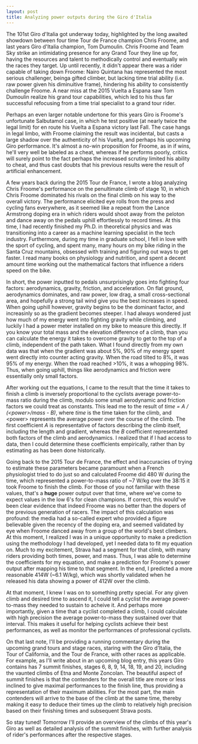 ```yaml
---
layout: post
title: Analyzing power outputs during the Giro d'Italia
---
```


The 101st Giro d'Italia got underway today, highlighted by the long awaited showdown between four time Tour de France champion Chris Froome, and last years Giro d'Italia champion, Tom Dumoulin. Chris Froome and Team Sky strike an intimidating presence for any Grand Tour they line up for, having the resources and talent to methodically control and eventually win the races they target. Up until recently, it didn't appear there was a rider capable of taking down Froome: Nairo Quintana has represented the most serious challenger, beinga gifted climber, but lacking time trial ability (i.e. raw power given his diminuitive frame), hindering his ability to consistently challenge Froome. A near miss at the 2015 Vuelta a Espana saw Tom Dumoulin realize his grand tour capabilities, which led to his thus far successful refocusing from a time trial specialist to a grand tour rider.

Perhaps an even larger notable undertone for this years Giro is Froome's unfortunate Salbutamol case, in which he test positive (at nearly twice the legal limit) for en route his Vuelta a Espana victory last Fall. The case hangs in legal limbo, with Froome claiming the result was incidental, but casts a large shadow over the authenticity of his Vuelta, and perhaps his upcoming Giro performance. It's almost a no-win proposition for Froome, as in if wins, he'll very well be labeled as a cheat, whereas if he performs poorly, critics will surely point to the fact perhaps the increased scrutiny limited his ability to cheat, and thus cast doubts that his previous results were the result of artificial enhancement.

A few years back during the 2015 Tour de France, I wrote a blog analyzing Chris Froome's performance on the penultimate climb of stage 10, in which Chris Froome dominated his rivals on the final climb on his way to the overall victory. The performance elicited eye rolls from the press and cycling fans everywhere, as it seemed like a repeat from the Lance Armstrong doping era in which riders would shoot away from the peloton and dance away on the pedals uphill effortlessly to record times. At this time, I had recently finished my Ph.D. in theoretical physics and was transitioning into a career as a machine learning specialist in the tech industry. Furthermore, during my time in graduate school, I fell in love with the sport of cycling, and spent many, many hours on my bike riding in the Santa Cruz mountains, obsessed with training and figuring out ways to get faster. I read many books on physiology and nutrition, and spent a decent amount time working out the mathematical factors that influence a riders speed on the bike. 

In short, the power inputted to pedals unsurprisingly goes into fighting four factors: aerodynamics, gravity, friction, and acceleration. On flat ground, aerodynamics dominates, and raw power, low drag, a small cross-sectional area, and hopefully a strong tail wind give you the best increases in speed. When going uphill however, gravity begins to be the dominant factor, and increasinly so as the gradient becomes steeper. I had always wondered just how much of my energy went into fighting gravity while climbing, and luckily I had a power meter installed on my bike to measure this directly. If you know your total mass and the elevation difference of a climb, than you can calculate the energy it takes to overcome gravity to get to the top of a climb, independent of the path taken. What I found directly from my own data was that when the gradient was about 5%, 90% of my energy spent went directly into counter acting gravity. When the road tilted to 8%, it was 95% of my energy. When the road reached >10%, it was a whopping 98%. Thus, when going uphill, things like aerodynamics and friction were essentially only small factors.

After working out the equations, I came to the result that the time it takes to finish a climb is inversely proportional to the cyclists average power-to-mass ratio during the climb, modulo some small aerodynamic and friction factors we could treat as constants. This lead me to the result of *time = A / (\<power\>/mass - B)*, where *time* is the time taken for the climb, and \<power\> represents the average power over the course of the climb. The first coefficient *A* is representative of factors describing the climb itself, including the length and gradient, whereas the *B* coefficient representated both factors of the climb and aerodynamics. I realized that if I had access to data, then I could determine these coefficients empirically, rather than by estimating as has been done historically.

Going back to the 2015 Tour de France, the effect and inaccuracies of trying to estimate these parameters became paramount when a French physiologist tried to do just so and calculated Froome did 480 W during the time, which represented a power-to-mass ratio of ~7 W/kg over the 38:15 it took Froome to finish the climb. For those of you not familiar with these values, that's a **huge** power output over that time, where we've come to expect values in the low 6's for clean champions. If correct, this would've been clear evidence that indeed Froome was no better than the dopers of the previous generation of racers. The impact of this calculation was profound: the media had a so-called expert who provided a figure believable given the recency of the doping era, and seemed validated by eye when Froome danced away from a group of the world's best climbers. At this moment, I realized I was in a unique opportunity to make a prediction using the methodology I had developed, yet I needed data to fit my equation on. Much to my excitement, Strava had a segment for that climb, with many riders providing both times, power, and mass. Thus, I was able to determine the coefficients for my equation, and make a prediction for Froome's power output after mapping his time to that segment. In the end, I predicted a more reasonable 414W (~6.1 W/kg), which was shortly validated when he released his data showing a power of 412W over the climb. 

At that moment, I knew I was on to something pretty special. For any given climb and desired time to ascend it, I could tell a cyclist the average power-to-mass they needed to sustain to acheive it. And perhaps more importantly, given a time that a cyclist completed a climb, I could calculate with high precision the average power-to-mass they sustained over that interval. This makes it useful for helping cyclists achieve their best performances, as well as monitor the performances of professional cyclists.

On that last note, I'll be providing a running commentary during the upcoming grand tours and stage races, staring with the Giro d'Italia, the Tour of California, and the Tour de France, with other races as applicable. For example, as I'll write about in an upcoming blog entry, this years Giro contains has 7 summit finishes, stages 6, 8, 9, 14, 18, 19, and 20, including the vaunted climbs of Etna and Monte Zoncolan. The beautiful aspect of summit finishes is that the contenders for the overall title are more or less inclined to give maximal performances to the finish line, thus providing a representation of their maximum abilities. For the most part, the main contenders will arrive to the base of the climb at the same time, thereby making it easy to deduce their times up the climb to relatively high precision based on their finishing times and subsequent Strava posts. 

So stay tuned! Tomorrow I'll provide an overview of the climbs of this year's Giro as well as detailed analysis of the summit finishes, with further analysis of rider's performances after the respective stages.

